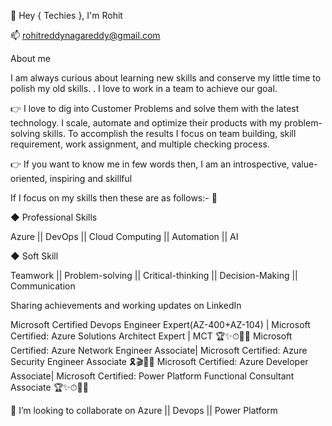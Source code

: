 
👋 Hey { Techies }, I'm Rohit


📫 rohitreddynagareddy@gmail.com

About me 

I am always curious about learning new skills and conserve my little time to polish my old skills. . I love to work in a team to achieve our goal.

👉 I love to dig into Customer Problems and solve them with the latest technology. I scale, automate and optimize their products with my problem-solving skills. To accomplish the results I focus on team building, skill requirement, work assignment, and multiple checking process.

👉 If you want to know me in few words then, I am an introspective, value-oriented, inspiring and skillful

If I focus on my skills then these are as follows:- 👀

◆ Professional Skills 
 
 Azure || DevOps || Cloud Computing || Automation || AI

◆ Soft Skill
  
  Teamwork || Problem-solving || Critical-thinking || Decision-Making || Communication

Sharing achievements and working updates on LinkedIn 

Microsoft Certified Devops Engineer Expert(AZ-400+AZ-104) | Microsoft Certified: Azure Solutions Architect Expert | MCT 🏆✨⏱👨‍✈️
Microsoft Certified: Azure Network Engineer Associate| Microsoft Certified: Azure Security Engineer Associate 🎗️🎬🌺💬
Microsoft Certified: Azure Developer Associate| Microsoft Certified: Power Platform Functional Consultant Associate 🏆✨⏱👨‍✈️


💞️ I’m looking to collaborate on Azure ||  Devops || Power Platform

<!---
rohitreddynagareddy/rohitreddynagareddy is a ✨ special ✨ repository because its `README.md` (this file) appears on your GitHub profile.
You can click the Preview link to take a look at your changes.
--->
